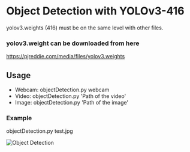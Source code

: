# Object Detection with YOLOv3-416

yolov3.weights (416) must be on the same level with other files. 

### yolov3.weight can be downloaded from here
https://pjreddie.com/media/files/yolov3.weights

## Usage

* Webcam: objectDetection.py webcam
* Video: objectDetection.py 'Path of the video'
* Image: objectDetection.py 'Path of the image'

### Example

objectDetection.py test.jpg

![Object Detection](https://user-images.githubusercontent.com/42182119/71558653-8daa4b00-2a66-11ea-9151-d4007d5bbccf.jpg)
